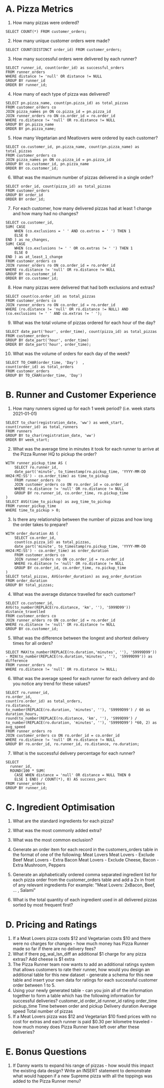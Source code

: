# A. Pizza Metrics

1. How many pizzas were ordered?

```
SELECT COUNT(*) FROM customer_orders;
```

2. How many unique customer orders were made?

```
SELECT COUNT(DISTINCT order_id) FROM customer_orders;
```

3. How many successful orders were delivered by each runner?

```
SELECT runner_id, count(order_id) as successful_orders
FROM runner_orders
WHERE distance != 'null' OR distance != NULL
GROUP BY runner_id
ORDER BY runner_id;
```

4. How many of each type of pizza was delivered?

```
SELECT pn.pizza_name, count(pn.pizza_id) as total_pizzas
FROM customer_orders co
JOIN pizza_names pn ON co.pizza_id = pn.pizza_id
JOIN runner_orders ro ON co.order_id = ro.order_id
WHERE ro.distance != 'null' OR ro.distance != NULL
GROUP BY pn.pizza_name
ORDER BY pn.pizza_name;
```

5. How many Vegetarian and Meatlovers were ordered by each customer?

```
SELECT co.customer_id, pn.pizza_name, count(pn.pizza_name) as total_pizzas
FROM customer_orders co
JOIN pizza_names pn ON co.pizza_id = pn.pizza_id
GROUP BY co.customer_id, pn.pizza_name
ORDER BY co.customer_id;
```

6. What was the maximum number of pizzas delivered in a single order?

```
SELECT order_id, count(pizza_id) as total_pizzas
FROM customer_orders
GROUP BY order_id
ORDER BY order_id;
```

7. For each customer, how many delivered pizzas had at least 1 change and how many had no changes?

```
SELECT co.customer_id,
SUM( CASE
    WHEN (co.exclusions = ' ' AND co.extras = ' ') THEN 1
    ELSE 0
END ) as no_changes,
SUM( CASE
    WHEN (co.exclusions != ' ' OR co.extras != ' ') THEN 1
    ELSE 0
END ) as at_least_1_change
FROM customer_orders co
JOIN runner_orders ro ON co.order_id = ro.order_id
WHERE ro.distance != 'null' OR ro.distance != NULL
GROUP BY co.customer_id
ORDER BY co.customer_id;
```

8. How many pizzas were delivered that had both exclusions and extras?

```
SELECT count(co.order_id) as total_pizzas
FROM customer_orders co
JOIN runner_orders ro ON co.order_id = ro.order_id
WHERE (ro.distance != 'null' OR ro.distance != NULL) AND (co.exclusions != ' ' AND co.extras != ' ');
```

9. What was the total volume of pizzas ordered for each hour of the day?

```
SELECT date_part('hour', order_time), count(pizza_id) as total_pizzas
FROM customer_orders
GROUP BY date_part('hour', order_time)
ORDER BY date_part('hour', order_time);
```

10. What was the volume of orders for each day of the week?

```
SELECT TO_CHAR(order_time, 'Day')  ,
count(order_id) as total_orders
FROM customer_orders
GROUP BY TO_CHAR(order_time, 'Day')
```

# B. Runner and Customer Experience

1. How many runners signed up for each 1 week period? (i.e. week starts 2021-01-01)

```
SELECT to_char(registration_date, 'ww') as week_start, count(runner_id) as total_runners
FROM runners
GROUP BY to_char(registration_date, 'ww')
ORDER BY week_start;
```

2. What was the average time in minutes it took for each runner to arrive at the Pizza Runner HQ to pickup the order?

```
WITH runner_pickup_time AS (
    SELECT ro.runner_id,
    date_part('minute', to_timestamp(ro.pickup_time, 'YYYY-MM-DD HH24:MI:SS') - co.order_time) as time_to_pickup
    FROM runner_orders ro
    JOIN customer_orders co ON ro.order_id = co.order_id
    WHERE ro.distance != 'null' OR ro.distance != NULL
    GROUP BY ro.runner_id, co.order_time, ro.pickup_time
)
SELECT AVG(time_to_pickup) as avg_time_to_pickup
FROM runner_pickup_time
WHERE time_to_pickup > 0;
```

3. Is there any relationship between the number of pizzas and how long the order takes to prepare?

```
WITH order_duration AS (
    SELECT co.order_id,
    count(co.pizza_id) as total_pizzas,
    date_part('minute', to_timestamp(ro.pickup_time, 'YYYY-MM-DD HH24:MI:SS') - co.order_time) as order_duration
    FROM customer_orders co
    JOIN runner_orders ro ON co.order_id = ro.order_id
    WHERE ro.distance != 'null' OR ro.distance != NULL
    GROUP BY co.order_id, co.order_time, ro.pickup_time
)
SELECT total_pizzas, AVG(order_duration) as avg_order_duration
FROM order_duration
GROUP BY total_pizzas;
```

4. What was the average distance travelled for each customer?

```
SELECT co.customer_id,
AVG(to_number(REPLACE(ro.distance, 'km', ''), 'S999D99')) distance_travelled
FROM customer_orders co
JOIN runner_orders ro ON co.order_id = ro.order_id
WHERE ro.distance != 'null' OR ro.distance != NULL
GROUP BY co.customer_id;
```

5. What was the difference between the longest and shortest delivery times for all orders?

```
SELECT MAX(to_number(REPLACE(ro.duration,'minutes', ''), 'S9999D99')) - MIN(to_number(REPLACE(ro.duration,'minutes', ''), 'S9999D99')) as difference
FROM runner_orders ro
WHERE ro.distance != 'null' OR ro.distance != NULL;
```

6. What was the average speed for each runner for each delivery and do you notice any trend for these values?

```
SELECT ro.runner_id,
ro.order_id,
count(ro.order_id) as total_orders,
ro.distance,
to_number(REPLACE(ro.duration, 'minutes', ''), 'S9999D99') / 60 as duration_hours,
round(to_number(REPLACE(ro.distance, 'km', ''), 'S999D99') / to_number(REPLACE(ro.duration, 'minutes', ''), 'S9999D99') *60, 2) as avg_speed
FROM runner_orders ro
JOIN customer_orders co ON ro.order_id = co.order_id
WHERE ro.distance != 'null' OR ro.distance != NULL
GROUP BY ro.order_id, ro.runner_id, ro.distance, ro.duration;
```

7. What is the successful delivery percentage for each runner?

```
SELECT
  runner_id,
  ROUND(100 * SUM(
    CASE WHEN distance = 'null' OR distance = NULL THEN 0
    ELSE 1 END) / COUNT(*), 0) AS success_perc
FROM runner_orders
GROUP BY runner_id;
```

# C. Ingredient Optimisation

1. What are the standard ingredients for each pizza?

2. What was the most commonly added extra?
3. What was the most common exclusion?
4. Generate an order item for each record in the customers_orders table in the format of one of the following:
   Meat Lovers
   Meat Lovers - Exclude Beef
   Meat Lovers - Extra Bacon
   Meat Lovers - Exclude Cheese, Bacon - Extra Mushroom, Peppers
5. Generate an alphabetically ordered comma separated ingredient list for each pizza order from the customer_orders table and add a 2x in front of any relevant ingredients
   For example: "Meat Lovers: 2xBacon, Beef, ... , Salami"
6. What is the total quantity of each ingredient used in all delivered pizzas sorted by most frequent first?

# D. Pricing and Ratings

1.  If a Meat Lovers pizza costs $12 and Vegetarian costs $10 and there were no charges for changes - how much money has Pizza Runner made so far if there are no delivery fees?
2. What if there pg_wal_lsn_diff an additional $1 charge for any pizza extras?
    Add cheese is $1 extra
3. The Pizza Runner team now wants to add an additional ratings system that allows customers to rate their runner, how would you design an additional table for this new dataset - generate a schema for this new table and insert your own data for ratings for each successful customer order between 1 to 5.
4. Using your newly generated table - can you join all of the information together to form a table which has the following information for successful deliveries?
   customer_id
   order_id
   runner_id
   rating
   order_time
   pickup_time
   Time between order and pickup
   Delivery duration
   Average speed
   Total number of pizzas
5. If a Meat Lovers pizza was $12 and Vegetarian $10 fixed prices with no cost for extras and each runner is paid $0.30 per kilometre traveled - how much money does Pizza Runner have left over after these deliveries?

# E. Bonus Questions

1. If Danny wants to expand his range of pizzas - how would this impact the existing data design? Write an INSERT statement to demonstrate what would happen if a new Supreme pizza with all the toppings was added to the Pizza Runner menu?

